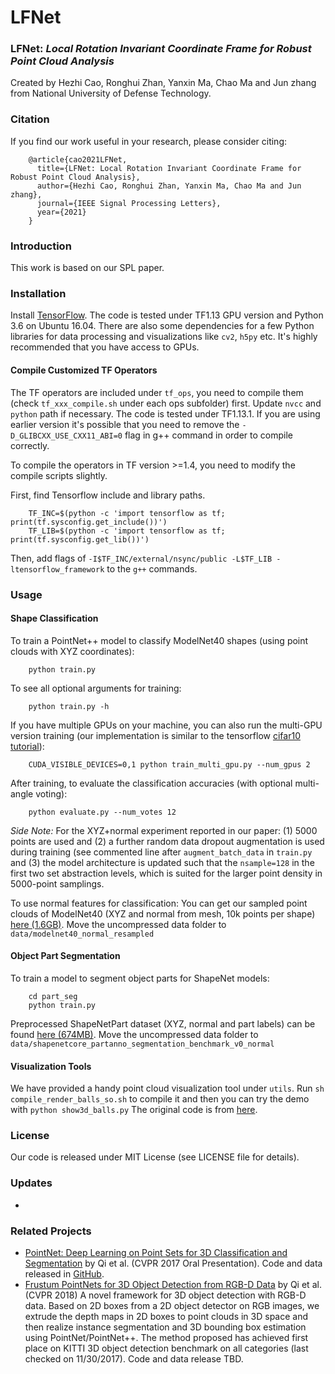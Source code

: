 # LFNet

### LFNet: *Local Rotation Invariant Coordinate Frame for Robust Point Cloud Analysis*

Created by Hezhi Cao, Ronghui Zhan, Yanxin Ma, Chao Ma and Jun zhang from National University of Defense Technology.

### Citation

If you find our work useful in your research, please consider citing:

```
    @article{cao2021LFNet,
      title={LFNet: Local Rotation Invariant Coordinate Frame for Robust Point Cloud Analysis},
      author={Hezhi Cao, Ronghui Zhan, Yanxin Ma, Chao Ma and Jun zhang},
      journal={IEEE Signal Processing Letters},
      year={2021}
    }
```

### Introduction

This work is based on our SPL paper.

### Installation

Install [TensorFlow](https://www.tensorflow.org/install/). The code is tested under TF1.13 GPU version and Python 3.6 on Ubuntu 16.04. There are also some dependencies for a few Python libraries for data processing and visualizations like `cv2`, `h5py` etc. It's highly recommended that you have access to GPUs.

#### Compile Customized TF Operators

The TF operators are included under `tf_ops`, you need to compile them (check `tf_xxx_compile.sh` under each ops subfolder) first. Update `nvcc` and `python` path if necessary. The code is tested under TF1.13.1. If you are using earlier version it's possible that you need to remove the `-D_GLIBCXX_USE_CXX11_ABI=0` flag in g++ command in order to compile correctly.

To compile the operators in TF version >=1.4, you need to modify the compile scripts slightly.

First, find Tensorflow include and library paths.

```
    TF_INC=$(python -c 'import tensorflow as tf; print(tf.sysconfig.get_include())')
    TF_LIB=$(python -c 'import tensorflow as tf; print(tf.sysconfig.get_lib())')
```

Then, add flags of `-I$TF_INC/external/nsync/public -L$TF_LIB -ltensorflow_framework` to the `g++` commands.

### Usage

#### Shape Classification

To train a PointNet++ model to classify ModelNet40 shapes (using point clouds with XYZ coordinates):

```
    python train.py
```

To see all optional arguments for training:

```
    python train.py -h
```

If you have multiple GPUs on your machine, you can also run the multi-GPU version training (our implementation is similar to the tensorflow [cifar10 tutorial](https://github.com/tensorflow/models/tree/master/tutorials/image/cifar10)):

```
    CUDA_VISIBLE_DEVICES=0,1 python train_multi_gpu.py --num_gpus 2
```

After training, to evaluate the classification accuracies (with optional multi-angle voting):

```
    python evaluate.py --num_votes 12 
```

*Side Note:* For the XYZ+normal experiment reported in our paper: (1) 5000 points are used and (2) a further random data dropout augmentation is used during training (see commented line after `augment_batch_data` in `train.py` and (3) the model architecture is updated such that the `nsample=128` in the first two set abstraction levels, which is suited for the larger point density in 5000-point samplings.

To use normal features for classification: You can get our sampled point clouds of ModelNet40 (XYZ and normal from mesh, 10k points per shape) [here (1.6GB)](https://shapenet.cs.stanford.edu/media/modelnet40_normal_resampled.zip). Move the uncompressed data folder to `data/modelnet40_normal_resampled`

#### Object Part Segmentation

To train a model to segment object parts for ShapeNet models:

```
    cd part_seg
    python train.py
```

Preprocessed ShapeNetPart dataset (XYZ, normal and part labels) can be found [here (674MB)](https://shapenet.cs.stanford.edu/media/shapenetcore_partanno_segmentation_benchmark_v0_normal.zip). Move the uncompressed data folder to `data/shapenetcore_partanno_segmentation_benchmark_v0_normal`

#### Visualization Tools

We have provided a handy point cloud visualization tool under `utils`. Run `sh compile_render_balls_so.sh` to compile it and then you can try the demo with `python show3d_balls.py` The original code is from [here](http://github.com/fanhqme/PointSetGeneration).

### License

Our code is released under MIT License (see LICENSE file for details).

### Updates

- 

### Related Projects

- [PointNet: Deep Learning on Point Sets for 3D Classification and Segmentation](http://stanford.edu/~rqi/pointnet) by Qi et al. (CVPR 2017 Oral Presentation). Code and data released in [GitHub](https://github.com/charlesq34/pointnet).
- [Frustum PointNets for 3D Object Detection from RGB-D Data](https://arxiv.org/abs/1711.08488) by Qi et al. (CVPR 2018) A novel framework for 3D object detection with RGB-D data. Based on 2D boxes from a 2D object detector on RGB images, we extrude the depth maps in 2D boxes to point clouds in 3D space and then realize instance segmentation and 3D bounding box estimation using PointNet/PointNet++. The method proposed has achieved first place on KITTI 3D object detection benchmark on all categories (last checked on 11/30/2017). Code and data release TBD.